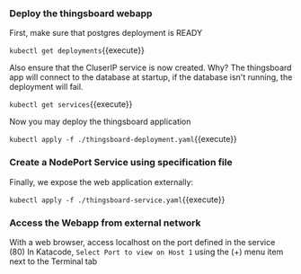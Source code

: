 ### Deploy the thingsboard webapp

First, make sure that postgres deployment is READY

`kubectl get deployments`{{execute}}

Also ensure that the CluserIP service is now created. Why? The thingsboard app will connect to the database at startup, if the database isn't running, the deployment will fail.

`kubectl get services`{{execute}}

Now you may deploy the thingsboard application

`kubectl apply -f ./thingsboard-deployment.yaml`{{execute}}

### Create a NodePort Service using specification file

Finally, we expose the web application externally:

`kubectl apply -f ./thingsboard-service.yaml`{{execute}}

### Access the Webapp from external network

With a web browser, access localhost on the port defined in the service (80)
In Katacode, `Select Port to view on Host 1` using the (+) menu item next to the Terminal tab
